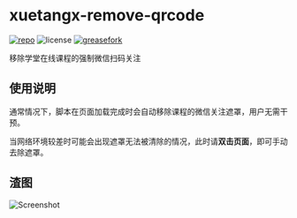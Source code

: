 # xuetangx-remove-qrcode
[![repo](https://img.shields.io/badge/github-repo-blue.svg)](https://github.com/DuckSoft/xuetangx-remove-qrcode)
![license](https://img.shields.io/github/license/DuckSoft/xuetangx-remove-qrcode.svg)
[![greasefork](https://img.shields.io/badge/greasyfork-available-brightgreen.svg)](https://greasyfork.org/zh-CN/scripts/368784-xuetangx-remove-qrcode)

移除学堂在线课程的强制微信扫码关注

## 使用说明
通常情况下，脚本在页面加载完成时会自动移除课程的微信关注遮罩，用户无需干预。

当网络环境较差时可能会出现遮罩无法被清除的情况，此时请**双击页面**，即可手动去除遮罩。

## 渣图
![Screenshot](https://user-images.githubusercontent.com/7822648/40871420-e0dde002-666d-11e8-9c80-cd2e3f87a351.png)


